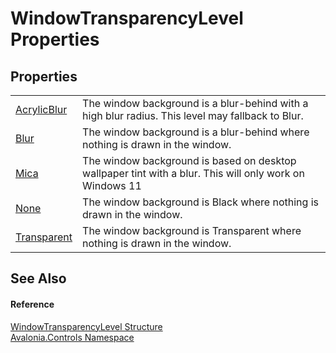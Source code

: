 # WindowTransparencyLevel Properties




## Properties
<table>
<tr>
<td><a href="P_Avalonia_Controls_WindowTransparencyLevel_AcrylicBlur">AcrylicBlur</a></td>
<td>The window background is a blur-behind with a high blur radius. This level may fallback to Blur.</td>
</tr>
<tr>
<td><a href="P_Avalonia_Controls_WindowTransparencyLevel_Blur">Blur</a></td>
<td>The window background is a blur-behind where nothing is drawn in the window.</td>
</tr>
<tr>
<td><a href="P_Avalonia_Controls_WindowTransparencyLevel_Mica">Mica</a></td>
<td>The window background is based on desktop wallpaper tint with a blur. This will only work on Windows 11</td>
</tr>
<tr>
<td><a href="P_Avalonia_Controls_WindowTransparencyLevel_None">None</a></td>
<td>The window background is Black where nothing is drawn in the window.</td>
</tr>
<tr>
<td><a href="P_Avalonia_Controls_WindowTransparencyLevel_Transparent">Transparent</a></td>
<td>The window background is Transparent where nothing is drawn in the window.</td>
</tr>
</table>

## See Also


#### Reference
<a href="T_Avalonia_Controls_WindowTransparencyLevel">WindowTransparencyLevel Structure</a>  
<a href="N_Avalonia_Controls">Avalonia.Controls Namespace</a>  

